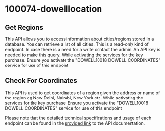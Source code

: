# 100074-dowelllocation

## Get Regions
 This API allows you to access information about cities/regions stored in a database. You can retrieve a list of all cities. This is a read-only kind of endpoint. In case there is a need for a write contact the admin. An API key is needed to make this query. While activating the services for the key purchase. Ensure you activate the "DOWELL10018	DOWELL COORDINATES" service for use of this endpoint
## Check For Coordinates
This API is used to get coordinates of a region given the address or name of the region eg  New Delhi, Nairobi, New York etc. While activating the services for the key purchase. Ensure you activate the "DOWELL10018	DOWELL COORDINATES" service for use of this endpoint

Please note that the detailed technical specifications and usage of each endpoint can be found in the [provided link](https://documenter.getpostman.com/view/25619963/2s93sdaCaB) to the API documentation.

